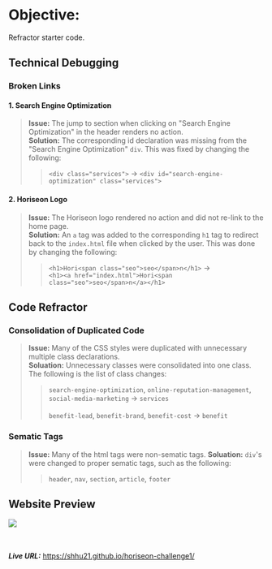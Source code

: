 # Objective: 
Refractor starter code.

## Technical Debugging  

### **Broken Links**  

#### 1. Search Engine Optimization 
> __Issue:__ The jump to section when clicking on "Search Engine Optimization" in the header renders no action.  
> __Solution:__ The corresponding id declaration was missing from the "Search Engine Optimization" `div`. This was fixed by changing the following:  
>>`<div class="services">` -> `<div id="search-engine-optimization" class="services">`  

#### 2. Horiseon Logo
> __Issue:__ The Horiseon logo rendered no action and did not re-link to the home page.    
> __Solution:__ An `a` tag was added to the corresponding `h1` tag to redirect back to the `index.html` file when clicked by the user. This was done by changing the following:  
>>`<h1>Hori<span class="seo">seo</span>n</h1>` -> <br>`<h1><a href="index.html">Hori<span class="seo">seo</span>n</a></h1>`  

## Code Refractor

### Consolidation of Duplicated Code

> __Issue:__ Many of the CSS styles were duplicated with unnecessary multiple class declarations.  
> __Soluation:__ Unnecessary classes were consolidated into one class. The following is the list of class changes:  
>> `search-engine-optimization`, `online-reputation-management`, `social-media-marketing` -> `services` <br><br>
>> `benefit-lead`, `benefit-brand`, `benefit-cost` -> `benefit`

### Sematic Tags
> __Issue:__ Many of the html tags were non-sematic tags. 
> __Soluation:__ `div`'s were changed to proper sematic tags, such as the following:
>> `header`, `nav`, `section`, `article`, `footer`

## Website Preview
![](./assets/images/screenshot.png)

<br><br>
__*Live URL:*__ https://shhu21.github.io/horiseon-challenge1/